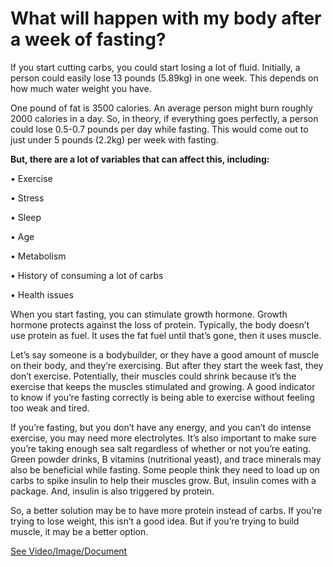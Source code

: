 # What will happen with my body after a week of fasting?

If you start cutting carbs, you could start losing a lot of fluid. Initially, a person could easily lose 13 pounds (5.89kg) in one week. This depends on how much water weight you have. 

One pound of fat is 3500 calories. An average person might burn roughly 2000 calories in a day. So, in theory, if everything goes perfectly, a person could lose 0.5-0.7 pounds per day while fasting. This would come out to just under 5 pounds (2.2kg) per week with fasting. 

**But, there are a lot of variables that can affect this, including:** 

• Exercise 

• Stress 

• Sleep 

• Age 

• Metabolism 

• History of consuming a lot of carbs 

• Health issues 

When you start fasting, you can stimulate growth hormone. Growth hormone protects against the loss of protein. Typically, the body doesn’t use protein as fuel. It uses the fat fuel until that’s gone, then it uses muscle. 

Let’s say someone is a bodybuilder, or they have a good amount of muscle on their body, and they’re exercising. But after they start the week fast, they don’t exercise. Potentially, their muscles could shrink because it’s the exercise that keeps the muscles stimulated and growing.  A good indicator to know if you’re fasting correctly is being able to exercise without feeling too weak and tired.

If you’re fasting, but you don’t have any energy, and you can’t do intense exercise, you may need more electrolytes.  It’s also important to make sure you’re taking enough sea salt regardless of whether or not you’re eating. Green powder drinks, B vitamins (nutritional yeast), and trace minerals may also be beneficial while fasting.  Some people think they need to load up on carbs to spike insulin to help their muscles grow. But, insulin comes with a package. And, insulin is also triggered by protein.

So, a better solution may be to have more protein instead of carbs. If you’re trying to lose weight, this isn’t a good idea. But if you’re trying to build muscle, it may be a better option. 

 [See Video/Image/Document](https://hls-player.drberg.com/asset?path=migrated-assets/fasting-for-7-days-heres-what-will-happen)